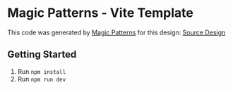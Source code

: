 # Magic Patterns - Vite Template

This code was generated by [Magic Patterns](https://magicpatterns.com) for this design: [Source Design](https://magicpatterns.com/c/3uqu8ddoabznmywvrhwwgm)

## Getting Started

1. Run `npm install`
2. Run `npm run dev`
